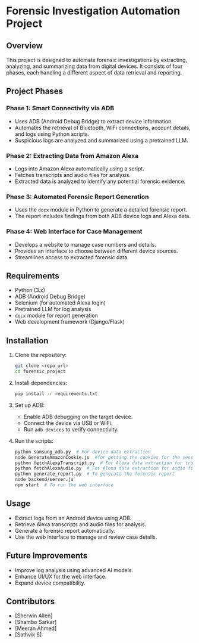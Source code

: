 # Forensic Investigation Automation Project

## Overview
This project is designed to automate forensic investigations by extracting, analyzing, and summarizing data from digital devices. It consists of four phases, each handling a different aspect of data retrieval and reporting.

## Project Phases

### Phase 1: Smart Connectivity via ADB
- Uses ADB (Android Debug Bridge) to extract device information.
- Automates the retrieval of Bluetooth, WiFi connections, account details, and logs using Python scripts.
- Suspicious logs are analyzed and summarized using a pretrained LLM.

### Phase 2: Extracting Data from Amazon Alexa
- Logs into Amazon Alexa automatically using a script.
- Fetches transcripts and audio files for analysis.
- Extracted data is analyzed to identify any potential forensic evidence.

### Phase 3: Automated Forensic Report Generation
- Uses the `docx` module in Python to generate a detailed forensic report.
- The report includes findings from both ADB device logs and Alexa data.

### Phase 4: Web Interface for Case Management
- Develops a website to manage case numbers and details.
- Provides an interface to choose between different device sources.
- Streamlines access to extracted forensic data.

## Requirements
- Python (3.x)
- ADB (Android Debug Bridge)
- Selenium (for automated Alexa login)
- Pretrained LLM for log analysis
- `docx` module for report generation
- Web development framework (Django/Flask)

## Installation
1. Clone the repository:
   ```sh
   git clone <repo_url>
   cd forensic_project
   ```
2. Install dependencies:
   ```sh
   pip install -r requirements.txt
   ```
3. Set up ADB:
   - Enable ADB debugging on the target device.
   - Connect the device via USB or WiFi.
   - Run `adb devices` to verify connectivity.

4. Run the scripts:
   ```sh
   python samsung_adb.py  # For device data extraction
   node GenerateAmazonCookie.js  #for getting the cookies for the session
   python fetchAlexaTranscript.py  # For Alexa data extraction for transcripts
   python fetchAlexaAudio.py  # For Alexa data extraction for audio files 
   python generate_report.py  # To generate the forensic report
   node backend/server.js
   npm start  # To run the web interface
   ```

## Usage
- Extract logs from an Android device using ADB.
- Retrieve Alexa transcripts and audio files for analysis.
- Generate a forensic report automatically.
- Use the web interface to manage and review case details.

## Future Improvements
- Improve log analysis using advanced AI models.
- Enhance UI/UX for the web interface.
- Expand device compatibility.

## Contributors
- [Sherwin Allen]
- [Shambo Sarkar]
- [Meeran Ahmed]
- [Sathvik S]


